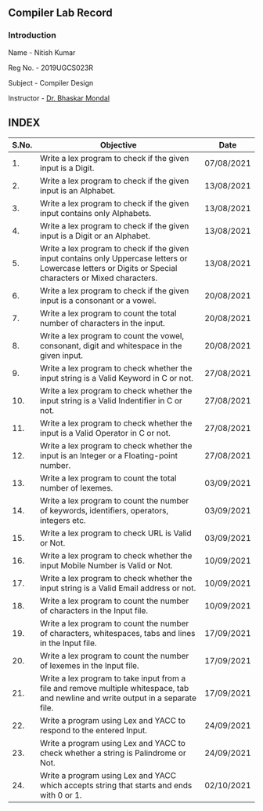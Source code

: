 ## Compiler Lab Record 

### Introduction
<p>Name - Nitish Kumar</p>
<p>Reg No. - 2019UGCS023R</p>
<p>Subject - Compiler Design</p>
<p>Instructor - <a href="https://github.com/bhaskarfx">Dr. Bhaskar Mondal</a></p>

## INDEX

| S.No. | Objective                                                                                                                                                 | Date       
| ----- | --------------------------------------------------------------------------------------------------------------------------------------------------------- | ---------- | 
| 1.    | Write a lex program to check if the given input is a Digit.                                                                                               | 07/08/2021 | 
| 2.    | Write a lex program to check if the given input is an Alphabet.                                                                                           | 13/08/2021 | 
| 3.    | Write a lex program to check if the given input contains only Alphabets.                                                                                  | 13/08/2021 |
| 4.    | Write a lex program to check if the given input is a Digit or an Alphabet.                                                                                | 13/08/2021 | 
| 5.    | Write a lex program to check if the given input contains only Uppercase letters or Lowercase letters or Digits or Special characters or Mixed characters. | 13/08/2021 |
| 6.    | Write a lex program to check if the given input is a consonant or a vowel.                                                                                | 20/08/2021 | 
| 7.    | Write a lex program to count the total number of characters in the input.                                                                                 | 20/08/2021 | 
| 8.    | Write a lex program to count the vowel, consonant, digit and whitespace in the given input.                                                               | 20/08/2021 |
| 9.    | Write a lex program to check whether the input string is a Valid Keyword in C or not.                                                                     | 27/08/2021 |
| 10.   | Write a lex program to check whether the input string is a Valid Indentifier in C or not.                                                                 | 27/08/2021 | 
| 11.   | Write a lex program to check whether the input is a Valid Operator in C or not.                                                                           | 27/08/2021 | 
| 12.   | Write a lex program to check whether the input is an Integer or a Floating-point number.                                                                  | 27/08/2021 | 
| 13.   | Write a lex program to count the total number of lexemes.                                                                                                 | 03/09/2021 | 
| 14.   | Write a lex program to count the number of keywords, identifiers, operators, integers etc.                                                                | 03/09/2021 | 
| 15.   | Write a lex program to check URL is Valid or Not.                                                                                                         | 03/09/2021 | 
| 16.   | Write a lex program to check whether the input Mobile Number is Valid or Not.                                                                             | 10/09/2021 | 
| 17.   | Write a lex program to check whether the input string is a Valid Email address or not.                                                                    | 10/09/2021 | 
| 18.   | Write a lex program to count the number of characters in the Input file.                                                                                  | 10/09/2021 | 
| 19.   | Write a lex program to count the number of characters, whitespaces, tabs and lines in the Input file.                                                     | 17/09/2021 | 
| 20.   | Write a lex program to count the number of lexemes in the Input file.                                                                                     | 17/09/2021 | 
| 21.   | Write a lex program to take input from a file and remove multiple whitespace, tab and newline and write output in a separate file.                        | 17/09/2021 | 
| 22.   | Write a program using Lex and YACC to respond to the entered Input.                                                                                       | 24/09/2021 | 
| 23.   | Write a program using Lex and YACC to check whether a string is Palindrome or Not.                                                                        | 24/09/2021 | 
| 24.   | Write a program using Lex and YACC which accepts string that starts and ends with 0 or 1.                                                                 | 02/10/2021 | 

